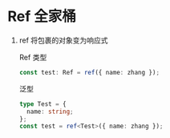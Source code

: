# Ref 全家桶

1. ref 将包裹的对象变为响应式

   Ref 类型

   ```ts
   const test: Ref = ref({ name: zhang });
   ```

   泛型

   ```ts
   type Test = {
     name: string;
   };
   const test = ref<Test>({ name: zhang });
   ```

